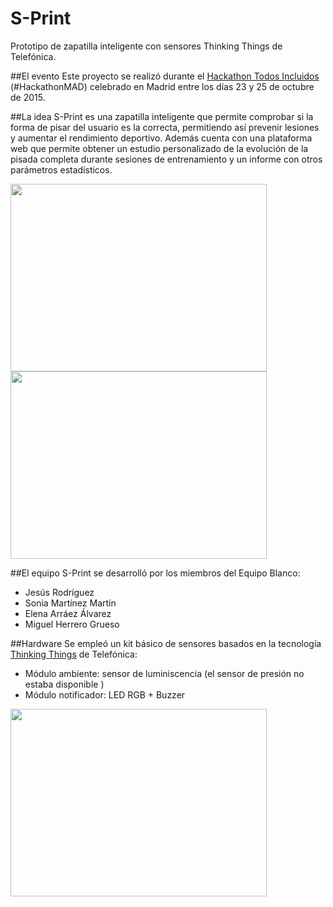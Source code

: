# S-Print
Prototipo de zapatilla inteligente con sensores Thinking Things de Telefónica.


##El evento 
Este proyecto se realizó durante el <a href="http://www.fundaciontelefonica.com/empleabilidad/hackathon-todos-incluidos/madrid/"> Hackathon Todos Incluidos </a> (#HackathonMAD) celebrado en Madrid entre los días 23 y 25 de octubre de 2015. 



##La idea
S-Print es una zapatilla inteligente que permite comprobar si la forma de pisar del usuario es la correcta, permitiendo así prevenir lesiones y aumentar el rendimiento deportivo. Además cuenta con una plataforma web que permite obtener un estudio personalizado de la evolución de la pisada completa durante sesiones de entrenamiento y un informe con otros parámetros estadísticos. 

<img src=https://github.com/eArraez/S-Print/blob/master/photos/Zapatilla.jpg width="410" height="300" />
<img src=https://github.com/eArraez/S-Print/blob/master/photos/EvaluaPisada.jpeg width="410" height="300" />



##El equipo
S-Print se desarrolló por los miembros del Equipo Blanco:
- Jesús Rodríguez
- Sonia Martínez Martín
- Elena Arráez Álvarez
- Miguel Herrero Grueso

##Hardware
Se empleó un kit básico de sensores basados en la tecnología <a href="http://www.thinkingthings.telefonica.com">Thinking Things</a> de Telefónica:
- Módulo ambiente: sensor de luminiscencia (el sensor de presión no estaba disponible )
- Módulo notificador: LED RGB + Buzzer

<img src=https://github.com/eArraez/S-Print/blob/master/photos/ThinkingThings.JPG width="410" height="300" />


